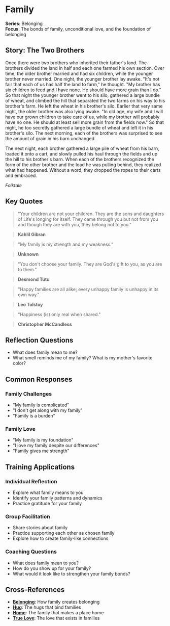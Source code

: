 # Family

**Series**: Belonging  
**Focus**: The bonds of family, unconditional love, and the foundation of belonging

## Story: The Two Brothers

Once there were two brothers who inherited their father's land. The brothers divided the land in half and each one farmed his own section. Over time, the older brother married and had six children, while the younger brother never married. One night, the younger brother lay awake. "It's not fair that each of us has half the land to farm," he thought. "My brother has six children to feed and I have none. He should have more grain than I do." So that night the younger brother went to his silo, gathered a large bundle of wheat, and climbed the hill that separated the two farms on his way to his brother's farm. He left the wheat in his brother's silo. Earlier that very same night, the older brother was also lying awake. "In old age, my wife and I will have our grown children to take care of us, while my brother will probably have no one. He should at least sell more grain from the fields now." So that night, he too secretly gathered a large bundle of wheat and left it in his brother's silo. The next morning, each of the brothers was surprised to see the amount of grain in his barn unchanged.

The next night, each brother gathered a large pile of wheat from his barn, loaded it onto a cart, and slowly pulled his haul through the fields and up the hill to his brother's barn. When each of the brothers recognized the form of the other brother and the load he was pulling behind, they realized what had happened. Without a word, they dropped the ropes to their carts and embraced.

*Folktale*

## Key Quotes

> "Your children are not your children. They are the sons and daughters of Life's longing for itself. They came through you but not from you and though they are with you, they belong not to you."

> **Kahlil Gibran**

> "My family is my strength and my weakness."

> **Unknown**

> "You don't choose your family. They are God's gift to you, as you are to them."

> **Desmond Tutu**

> "Happy families are all alike; every unhappy family is unhappy in its own way."

> **Leo Tolstoy**

> "Happiness (is) only real when shared."

> **Christopher McCandless**

## Reflection Questions

- What does family mean to me?
- What smell reminds me of my family? What is my mother's favorite color?

## Common Responses

### **Family Challenges**
- "My family is complicated"
- "I don't get along with my family"
- "Family is a burden"

### **Family Love**
- "My family is my foundation"
- "I love my family despite our differences"
- "Family gives me strength"

## Training Applications

### **Individual Reflection**
- Explore what family means to you
- Identify your family patterns and dynamics
- Practice gratitude for your family

### **Group Facilitation**
- Share stories about family
- Practice supporting each other as chosen family
- Explore how to create family-like connections

### **Coaching Questions**
- What does family mean to you?
- How do you show up for your family?
- What would it look like to strengthen your family bonds?

## Cross-References
- **[Belonging](01-belonging.md)**: How family creates belonging
- **[Hug](10-hug.md)**: The hugs that bind families
- **[Home](12-home.md)**: The family that makes a place home
- **[True Love](09-true-love.md)**: The love that exists in families

